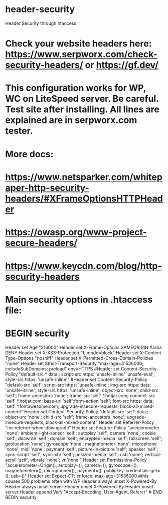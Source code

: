 # header-security
Header Security through htaccess

# Check your website headers here: https://www.serpworx.com/check-security-headers/ or https://gf.dev/
# This configuration works for WP, WC on LiteSpeed server. Be careful. Test site after installing. All lines are explained are in serpworx.com tester.

# More docs:
# https://www.netsparker.com/whitepaper-http-security-headers/#XFrameOptionsHTTPHeader
# https://owasp.org/www-project-secure-headers/
# https://www.keycdn.com/blog/http-security-headers

# Main security options in .htaccess file:

# BEGIN security
<IfModule mod_headers.c>
    Header set Age "216000"
    Header set X-Frame-Options SAMEORIGIN #arba DENY
    Header set X-XSS-Protection "1; mode=block"
    Header set X-Content-Type-Options "nosniff"
    Header set X-Permitted-Cross-Domain-Policies "none"
    Header set Strict-Transport-Security "max-age=31536000; includeSubDomains; preload" env=HTTPS
    #Header set Content-Security-Policy "default-src * data:; script-src https: 'unsafe-inline' 'unsafe-eval'; style-src https: 'unsafe-inline'"
    #Header set Content-Security-Policy "default-src 'self'; script-src https: 'unsafe-inline'; img-src https: data: 'unsafe-inline'; style-src https: 'unsafe-inline'; object-src 'none'; child-src 'self'; frame-ancestors 'none'; frame-src 'self' *.hotjar.com; connect-src 'self' *.hotjar.com; base-uri 'self';form-action 'self'; font-src https: data: 'self' *.fontawesome.com; upgrade-insecure-requests; block-all-mixed-content"
    Header set Content-Security-Policy "default-src 'self' data:; object-src 'none'; child-src 'self'; frame-ancestors 'none'; upgrade-insecure-requests; block-all-mixed-content"
    Header set Referrer-Policy "no-referrer-when-downgrade"
    Header set Feature-Policy "accelerometer 'none'; ambient-light-sensor 'self'; autoplay 'self'; camera 'none'; cookie 'self'; docwrite 'self'; domain 'self'; encrypted-media 'self'; fullscreen 'self'; geolocation 'none'; gyroscope 'none'; magnetometer 'none'; microphone 'none'; midi 'none'; payment 'self'; picture-in-picture 'self'; speaker 'self'; sync-script 'self'; sync-xhr 'self'; unsized-media 'self'; usb 'none'; vertical-scroll 'self'; vibrate 'none'; vr 'none'"
    Header set Permissions-Policy "accelerometer=Origin(), autoplay=(), camera=(), gyroscope=(), magnetometer=(), microphone=(), payment=(), publickey-credentials-get=(), usb=()"
    Header set Expect-CT: enforce, max-age=31536000 #this couses 500 problems often with WP
    Header always unset X-Powered-By
    Header always unset server
    Header unset X-Powered-By
    Header unset server
    Header append Vary "Accept-Encoding, User-Agent, Referer"
</IfModule>
# END BEGIN security
